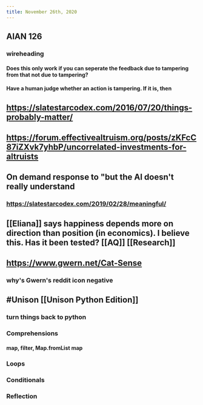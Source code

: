 ```yaml
---
title: November 26th, 2020
---
```


## AIAN 126
### wireheading
#### Does this only work if you can seperate the feedback due to tampering from that not due to tampering?

#### Have a human judge whether an action is tampering. If it is, then 

## https://slatestarcodex.com/2016/07/20/things-probably-matter/

## https://forum.effectivealtruism.org/posts/zKFcC87iZXvk7yhbP/uncorrelated-investments-for-altruists

## On demand response to "but the AI doesn't **really** understand 
### https://slatestarcodex.com/2019/02/28/meaningful/

### 

## [[Eliana]] says happiness depends more on direction than position (in economics). I believe this. Has it been tested? [[AQ]] [[Research]]

## 

## https://www.gwern.net/Cat-Sense
### why's Gwern's reddit icon negative

## #Unison [[Unison Python Edition]]
### turn things back to python

### Comprehensions
#### map, filter, Map.fromList map

### Loops

### Conditionals

### Reflection
